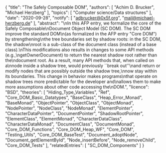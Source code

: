 {
    "title": "The Safely Composable DOM",
    "authors": [
        "Achim D. Brucker",
        "Michael Herzberg"
    ],
    "topics": [
        "Computer science/Data structures"
    ],
    "date": "2020-09-28",
    "notify": [
        "adbrucker@0x5f.org",
        "mail@michael-herzberg.de"
    ],
    "abstract": "\nIn this AFP entry, we formalize the core of the Safely Composable\nDocument Object Model (SC DOM). The SC DOM improve the standard DOM\n(as formalized in the AFP entry \"Core DOM\") by strengthening\nthe tree boundaries set by shadow roots: in the SC DOM, the shadow\nroot is a sub-class of the document class (instead of a base class).\nThis modifications also results in changes to some API methods (e.g.,\ngetOwnerDocument) to return the nearest shadow root rather than the\ndocument root. As a result, many API methods that, when called on a\nnode inside a shadow tree, would previously ``break out''\nand return or modify nodes that are possibly outside the shadow tree,\nnow stay within its boundaries. This change in behavior makes programs\nthat operate on shadow trees more predictable for the developer and\nallows them to make more assumptions about other code accessing the\nDOM.",
    "licence": "BSD",
    "theories": [
        "Hiding_Type_Variables",
        "Ref",
        "Core_DOM_Basic_Datatypes",
        "BaseClass",
        "Heap_Error_Monad",
        "BaseMonad",
        "ObjectPointer",
        "ObjectClass",
        "ObjectMonad",
        "NodePointer",
        "NodeClass",
        "NodeMonad",
        "ElementPointer",
        "CharacterDataPointer",
        "DocumentPointer",
        "ShadowRootPointer",
        "ElementClass",
        "ElementMonad",
        "CharacterDataClass",
        "CharacterDataMonad",
        "DocumentClass",
        "DocumentMonad",
        "Core_DOM_Functions",
        "Core_DOM_Heap_WF",
        "Core_DOM",
        "Testing_Utils",
        "Core_DOM_BaseTest",
        "Document_adoptNode",
        "Document_getElementById",
        "Node_insertBefore",
        "Node_removeChild",
        "Core_DOM_Tests"
    ],
    "relatedEntries": [
        "SC_DOM_Components"
    ]
}